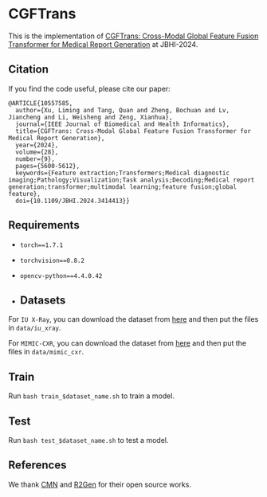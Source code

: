 # CGFTrans

This is the implementation of [CGFTrans: Cross-Modal Global Feature Fusion Transformer for Medical Report Generation](https://doi.org/10.1109/JBHI.2024.3414413) at JBHI-2024.

## Citation
If you find the code useful, please cite our paper:
~~~
@ARTICLE{10557585,
  author={Xu, Liming and Tang, Quan and Zheng, Bochuan and Lv, Jiancheng and Li, Weisheng and Zeng, Xianhua},
  journal={IEEE Journal of Biomedical and Health Informatics}, 
  title={CGFTrans: Cross-Modal Global Feature Fusion Transformer for Medical Report Generation}, 
  year={2024},
  volume={28},
  number={9},
  pages={5600-5612},
  keywords={Feature extraction;Transformers;Medical diagnostic imaging;Pathology;Visualization;Task analysis;Decoding;Medical report generation;transformer;multimodal learning;feature fusion;global feature},
  doi={10.1109/JBHI.2024.3414413}}
~~~

## Requirements

- `torch==1.7.1`
- `torchvision==0.8.2`
- `opencv-python==4.4.0.42`

- ## Datasets

For `IU X-Ray`, you can download the dataset from [here](https://drive.google.com/file/d/1c0BXEuDy8Cmm2jfN0YYGkQxFZd2ZIoLg/view?usp=sharing) and then put the files in `data/iu_xray`.

For `MIMIC-CXR`, you can download the dataset from [here](https://physionet.org/content/mimic-cxr/2.0.0/) and then put the files in `data/mimic_cxr`.

## Train

Run `bash train_$dataset_name.sh` to train a model.

## Test

Run `bash test_$dataset_name.sh` to test a model.

## References

We thank [CMN](https://github.com/zhjohnchan/R2GenCMN) and [R2Gen](https://github.com/cuhksz-nlp/R2Gen) for their open source works.

